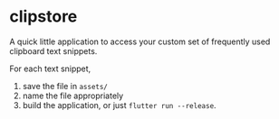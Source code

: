 # clipstore

A quick little application to access your custom set of frequently used clipboard text snippets.

For each text snippet,
1. save the file in `assets/`
2. name the file appropriately
3. build the application, or just `flutter run --release`.

<!-- A new Flutter project.

## Getting Started

This project is a starting point for a Flutter application.

A few resources to get you started if this is your first Flutter project:

- [Lab: Write your first Flutter app](https://flutter.dev/docs/get-started/codelab)
- [Cookbook: Useful Flutter samples](https://flutter.dev/docs/cookbook)

For help getting started with Flutter, view our
[online documentation](https://flutter.dev/docs), which offers tutorials,
samples, guidance on mobile development, and a full API reference. -->

